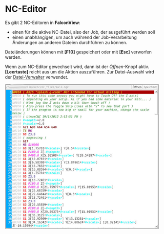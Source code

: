 # NC-Editor

Es gibt 2 NC-Editoren in **FalconView**:
- einen für die aktive NC-Datei, also der Job, der ausgeführt werden soll
- einen unabhängigen, um auch während der Job-Verarbeitung Änderungen an anderen
Dateien durchführen zu können.

Dateiänderungen können mit **[F10]** gespeichert oder mit **[Esc]** verworfen werden.

Wenn zum NC-Editor gewechselt wird, dann ist der *Öffnen*-Knopf aktiv. **[Leertaste]**
reicht aus um die Aktion auszuführen. Zur Datei-Auswahl wird der
[Datei-Verwalter](filemanager.html) verwendet.

![NC-Editor](images/NCEditor.jpg)
